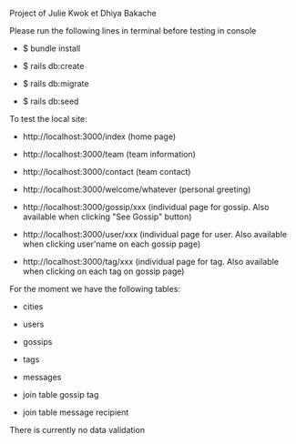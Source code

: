 Project of Julie Kwok et Dhiya Bakache


Please run the following lines in terminal before testing in console

* $ bundle install

* $ rails db:create

* $ rails db:migrate

* $ rails db:seed


To test the local site:

* http://localhost:3000/index   (home page)

* http://localhost:3000/team    (team information)

* http://localhost:3000/contact (team contact)

* http://localhost:3000/welcome/whatever (personal greeting)

* http://localhost:3000/gossip/xxx (individual page for gossip. Also available when clicking "See Gossip" button)

* http://localhost:3000/user/xxx (individual page for user. Also available when clicking user'name on each gossip page)

* http://localhost:3000/tag/xxx (individual page for tag. Also available when clicking on each tag on gossip page)


For the moment we have the following tables:

* cities

* users

* gossips

* tags

* messages

* join table gossip tag

* join table message recipient

There is currently no data validation
